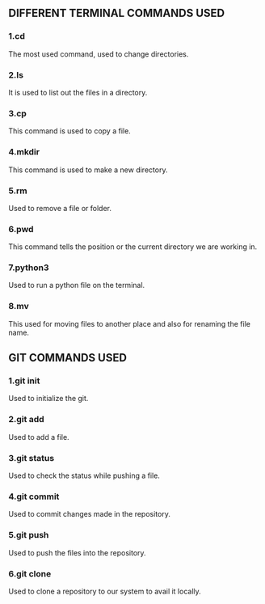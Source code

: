 

## DIFFERENT TERMINAL COMMANDS USED 

### 1.cd

The most used command, used to change directories.

### 2.ls

It is used to list out the files in a directory.

### 3.cp

This command is used to copy a file.

### 4.mkdir 

This command is used to make a new directory.

### 5.rm

Used to remove a file or folder.

### 6.pwd 

This command tells the position or the current directory we are working in.

### 7.python3 

Used to run a python file on the terminal.

### 8.mv

This used for moving files to another place and also for renaming the file name.


## GIT COMMANDS USED 

### 1.git init

Used to initialize the git.

### 2.git add 

Used to add a file. 

### 3.git status

Used to check the status while pushing a file.

### 4.git commit 

Used to commit changes made in the repository.

### 5.git push 

Used to push the files into the repository.

### 6.git clone 

Used to clone a repository to our system to avail it locally.